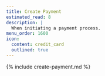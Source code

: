 ```yaml
---
title: Create Payment
estimated_read: 8
description: |
  When initiating a payment process.
menu_order: 1600
icon:
  content: credit_card
  outlined: true
---
```


{% include create-payment.md %}
